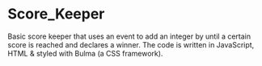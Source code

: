 # Score_Keeper

Basic score keeper that uses an event to add an integer by until a certain score is reached and declares a winner. The code is written in JavaScript, HTML & styled with Bulma (a CSS framework).
